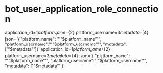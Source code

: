 # bot_user_application_role_connection 
 application_id=${1} platform_name=${2} platform_username=${3} metadata=${4} json='{ "platform_name": "'"$platform_name"'", "platform_username":"'"$platform_username"'", "metadata": ['"$metadata"']}' application_id=${1} platform_name=${2} platform_username=${3} metadata=${4} json='{ "platform_name": "'"$platform_name"'", "platform_username":"'"$platform_username"'", "metadata": ['"$metadata"']}'
